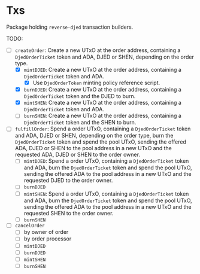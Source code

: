 # Txs

Package holding `reverse-djed` transaction builders.

TODO:
- [ ] `createOrder`: Create a new UTxO at the order address, containing a `DjedOrderTicket` token and ADA, DJED or SHEN, depending on the order type.
  - [x] `mintDJED`: Create a new UTxO at the order address, containing a `DjedOrderTicket` token and ADA.
    - [x] Use `DjedOrderToken` minting policy reference script.
  - [x] `burnDJED`: Create a new UTxO at the order address, containing a `DjedOrderTicket` token and the DJED to burn.
  - [x] `mintSHEN`: Create a new UTxO at the order address, containing a `DjedOrderTicket` token and ADA.
  - [ ] `burnSHEN`: Create a new UTxO at the order address, containing a `DjedOrderTicket` token and the SHEN to burn.
- [ ] `fulfillOrder`: Spend a order UTxO, containing a `DjedOrderTicket` token and ADA, DJED or SHEN, depending on the order type, burn the `DjedOrderTicket` token and spend the pool UTxO, sending the offered ADA, DJED or SHEN to the pool address in a new UTxO and the requested ADA, DJED or SHEN to the order owner.
  - [ ] `mintDJED`: Spend a order UTxO, containing a `DjedOrderTicket` token and ADA, burn the `DjedOrderTicket` token and spend the pool UTxO, sending the offered ADA to the pool address in a new UTxO and the requested DJED to the order owner.
  - [ ] `burnDJED`
  - [ ] `mintSHEN`: Spend a order UTxO, containing a `DjedOrderTicket` token and ADA, burn the `DjedOrderTicket` token and spend the pool UTxO, sending the offered ADA to the pool address in a new UTxO and the requested SHEN to the order owner.
  - [ ] `burnSHEN`
- [ ] `cancelOrder`
  - [ ] by owner of order
  - [ ] by order processor
  - [ ] `mintDJED`
  - [ ] `burnDJED`
  - [ ] `mintSHEN`
  - [ ] `burnSHEN`